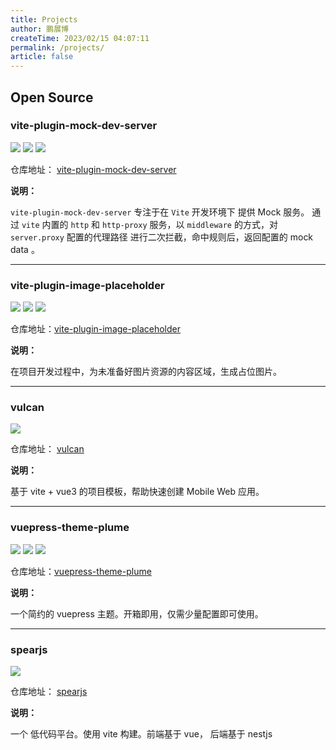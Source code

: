 ```yaml
---
title: Projects
author: 鹏展博
createTime: 2023/02/15 04:07:11
permalink: /projects/
article: false
---
```


## Open Source

### vite-plugin-mock-dev-server

![](https://img.shields.io/github/stars/pengzhanbo/vite-plugin-mock-dev-server?style=social)
![](https://img.shields.io/npm/v/vite-plugin-mock-dev-server?style=flat-square)
![](https://img.shields.io/npm/dm/vite-plugin-mock-dev-server?style=flat-square)


仓库地址： [vite-plugin-mock-dev-server](https://github.com/pengzhanbo/vite-plugin-mock-dev-server)

**说明：** 

`vite-plugin-mock-dev-server` 专注于在 `Vite` 开发环境下 提供 Mock 服务。 通过 `vite` 内置的 `http` 和 `http-proxy` 服务，以 `middleware` 的方式，对 `server.proxy` 配置的代理路径 进行二次拦截，命中规则后，返回配置的 mock data 。

----

### vite-plugin-image-placeholder

![](https://img.shields.io/github/stars/pengzhanbo/vite-plugin-image-placeholder?style=social)
![](https://img.shields.io/npm/v/vite-plugin-image-placeholder?style=flat-square)
![](https://img.shields.io/npm/dt/vite-plugin-image-placeholder?style=flat-square)

仓库地址：[vite-plugin-image-placeholder](https://github.com/pengzhanbo/vite-plugin-image-placeholder)

**说明：**

在项目开发过程中，为未准备好图片资源的内容区域，生成占位图片。

----

### vulcan

![](https://img.shields.io/github/stars/pengzhanbo/vulcan?style=social)

仓库地址： [vulcan](https://github.com/pengzhanbo/vulcan)

**说明：**

基于 vite + vue3 的项目模板，帮助快速创建 Mobile Web 应用。

----

### vuepress-theme-plume

![](https://img.shields.io/github/stars/pengzhanbo/vuepress-theme-plume?style=social)
![](https://img.shields.io/npm/v/@vuepress-plume/vuepress-theme-plume?style=flat-square)
![](https://img.shields.io/npm/dt/@vuepress-plume/vuepress-theme-plume?style=flat-square)

仓库地址：[vuepress-theme-plume](https://github.com/pengzhanbo/vuepress-theme-plume)

**说明：**

一个简约的 vuepress 主题。开箱即用，仅需少量配置即可使用。

----
### spearjs

![](https://img.shields.io/github/stars/pengzhanbo/spearjs?style=social)

仓库地址： [spearjs](https://github.com/pengzhanbo/spearjs)

**说明：**

一个 低代码平台。使用 vite 构建。前端基于 vue， 后端基于 nestjs
